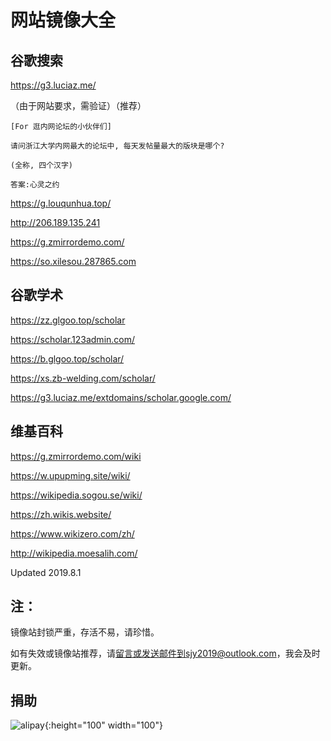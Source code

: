 # 网站镜像大全

## 谷歌搜索

https://g3.luciaz.me/

（由于网站要求，需验证）（推荐）

```````````````````````````````````````````````````
[For 逛内网论坛的小伙伴们]

请问浙江大学内网最大的论坛中, 每天发帖量最大的版块是哪个?

(全称, 四个汉字)

答案:心灵之约
````````````````````````````````````````````````````

https://g.louqunhua.top/

http://206.189.135.241

https://g.zmirrordemo.com/

https://so.xilesou.287865.com

## 谷歌学术

https://zz.glgoo.top/scholar

https://scholar.123admin.com/

https://b.glgoo.top/scholar/

https://xs.zb-welding.com/scholar/

https://g3.luciaz.me/extdomains/scholar.google.com/

## 维基百科

https://g.zmirrordemo.com/wiki

https://w.upupming.site/wiki/

https://wikipedia.sogou.se/wiki/

https://zh.wikis.website/

https://www.wikizero.com/zh/

http://wikipedia.moesalih.com/

Updated 2019.8.1

## 注：

镜像站封锁严重，存活不易，请珍惜。

如有失效或镜像站推荐，请[留言][1]或发送邮件到sjy2019@outlook.com，我会及时更新。

## 捐助
![alipay](https://raw.githubusercontent.com/hmsjy2017/Google-Mirrors/master/alipay.jpg){:height="100" width="100"}






  [1]: https://github.com/hmsjy2017/Google-Mirrors/issues/new
